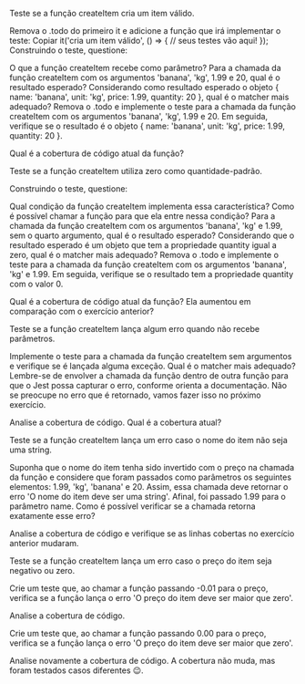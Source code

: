 Teste se a função createItem cria um item válido.

Remova o .todo do primeiro it e adicione a função que irá implementar o teste:
Copiar
  it('cria um item válido', () => {
    // seus testes vão aqui!
  });
Construindo o teste, questione:

O que a função createItem recebe como parâmetro?
Para a chamada da função createItem com os argumentos 'banana', 'kg', 1.99 e 20, qual é o resultado esperado?
Considerando como resultado esperado o objeto { name: 'banana', unit: 'kg', price: 1.99, quantity: 20 }, qual é o matcher mais adequado?
Remova o .todo e implemente o teste para a chamada da função createItem com os argumentos 'banana', 'kg', 1.99 e 20. Em seguida, verifique se o resultado é o objeto { name: 'banana', unit: 'kg', price: 1.99, quantity: 20 }.

Qual é a cobertura de código atual da função?

Teste se a função createItem utiliza zero como quantidade-padrão.

Construindo o teste, questione:

Qual condição da função createItem implementa essa característica?
Como é possível chamar a função para que ela entre nessa condição?
Para a chamada da função createItem com os argumentos 'banana', 'kg' e 1.99, sem o quarto argumento, qual é o resultado esperado?
Considerando que o resultado esperado é um objeto que tem a propriedade quantity igual a zero, qual é o matcher mais adequado?
Remova o .todo e implemente o teste para a chamada da função createItem com os argumentos 'banana', 'kg' e 1.99. Em seguida, verifique se o resultado tem a propriedade quantity com o valor 0.

Qual é a cobertura de código atual da função? Ela aumentou em comparação com o exercício anterior?

Teste se a função createItem lança algum erro quando não recebe parâmetros.

Implemente o teste para a chamada da função createItem sem argumentos e verifique se é lançada alguma exceção. Qual é o matcher mais adequado? Lembre-se de envolver a chamada da função dentro de outra função para que o Jest possa capturar o erro, conforme orienta a documentação. Não se preocupe no erro que é retornado, vamos fazer isso no próximo exercício.

Analise a cobertura de código. Qual é a cobertura atual?

Teste se a função createItem lança um erro caso o nome do item não seja uma string.

Suponha que o nome do item tenha sido invertido com o preço na chamada da função e considere que foram passados como parâmetros os seguintes elementos: 1.99, 'kg', 'banana' e 20. Assim, essa chamada deve retornar o erro 'O nome do item deve ser uma string'. Afinal, foi passado 1.99 para o parâmetro name. Como é possível verificar se a chamada retorna exatamente esse erro?

Analise a cobertura de código e verifique se as linhas cobertas no exercício anterior mudaram.

Teste se a função createItem lança um erro caso o preço do item seja negativo ou zero.

Crie um teste que, ao chamar a função passando -0.01 para o preço, verifica se a função lança o erro 'O preço do item deve ser maior que zero'.

Analise a cobertura de código.

Crie um teste que, ao chamar a função passando 0.00 para o preço, verifica se a função lança o erro 'O preço do item deve ser maior que zero'.

Analise novamente a cobertura de código. A cobertura não muda, mas foram testados casos diferentes 😉.